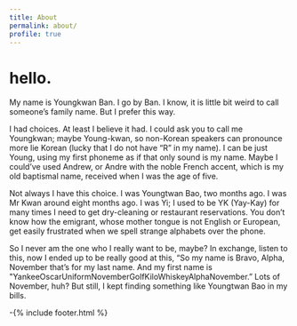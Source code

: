 ```yaml
---
title: About
permalink: about/
profile: true
---
```

# hello.

My name is Youngkwan Ban. I go by Ban. I know, it is little bit weird to call someone’s family name. But I prefer this way. 

I had choices. At least I believe it had. I could ask you to call me Youngkwan; maybe Young-kwan, so non-Korean speakers can pronounce more lie Korean (lucky that I do not have “R” in my name). I can be just Young, using my first phoneme as if that only sound is my name. Maybe I could’ve used Andrew, or Andre with the noble French accent, which is my old baptismal name, received when I was the age of five.

Not always I have this choice. I was Youngtwan Bao, two months ago. I was Mr Kwan around eight months ago. I was Yi; I used to be YK (Yay-Kay) for many times I need to get dry-cleaning or restaurant reservations. You don’t know how the emigrant, whose mother tongue is not English or European, get easily frustrated when we spell strange alphabets over the phone.

So I never am the one who I really want to be, maybe? In exchange, listen to this, now I ended up to be really good at this, “So my name is Bravo, Alpha, November that’s for my last name. And my first name is "YankeeOscarUniformNovemberGolfKiloWhiskeyAlphaNovember.” Lots of November, huh? But still, I kept finding something like Youngtwan Bao in my bills.

-{% include footer.html %}

